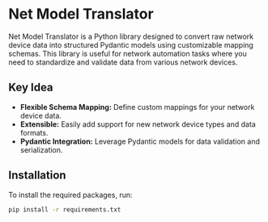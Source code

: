 # Net Model Translator

Net Model Translator is a Python library designed to convert raw network device data into structured Pydantic models using customizable mapping schemas. This library is useful for network automation tasks where you need to standardize and validate data from various network devices.

## Key Idea

- **Flexible Schema Mapping:** Define custom mappings for your network device data.
- **Extensible:** Easily add support for new network device types and data formats.
- **Pydantic Integration:** Leverage Pydantic models for data validation and serialization.

## Installation

To install the required packages, run:

```bash
pip install -r requirements.txt
```
